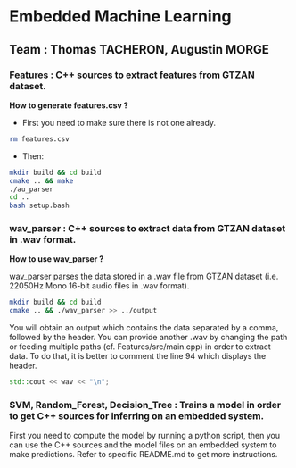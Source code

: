 # Embedded Machine Learning

## Team : Thomas TACHERON, Augustin MORGE

### Features : C++ sources to extract features from GTZAN dataset.

**How to generate features.csv ?**

- First you need to make sure there is not one already.

```bash
rm features.csv
```

- Then:

```bash
mkdir build && cd build
cmake .. && make
./au_parser
cd ..
bash setup.bash
```
### wav_parser : C++ sources to extract data from GTZAN dataset in .wav format.

**How to use wav_parser ?**

wav_parser parses the data stored in a .wav file from GTZAN dataset (i.e. 22050Hz Mono 16-bit audio files in .wav format).

```bash
mkdir build && cd build
cmake .. && ./wav_parser >> ../output
```

You will obtain an output which contains the data separated by a comma, followed by the header.
You can provide another .wav by changing the path or feeding multiple paths (cf. Features/src/main.cpp) in order to extract data.
To do that, it is better to comment the line 94 which displays the header.

```c++
std::cout << wav << "\n";
```

### SVM, Random_Forest, Decision_Tree : Trains a model in order to get C++ sources for inferring on an embedded system.

 First you need to compute the model by running a python script, then you can use the C++ sources and the model files on an embedded system to make predictions. Refer to specific README.md to get more instructions.
